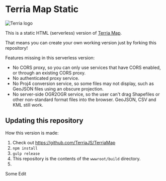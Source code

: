 Terria Map Static
==========
![Terria logo](terria-logo.png "Terria logo")

This is a static HTML (serverless) version of [Terria Map](https://github.com/TerriaJS/TerriaMap).

That means you can create your own working version just by forking this repository!

Features missing in this serverless version:

- No CORS proxy, so you can only use services that have CORS enabled, or through an existing CORS proxy.
- No authenticated proxy service.
- No Proj4 conversion service, so some files may not display, such as GeoJSON files using an obscure projection.
- No server-side OGR2OGR service, so the user can't drag Shapefiles or other non-standard format files into the browser. GeoJSON, CSV and KML still work.

## Updating this repository

How this version is made:

1. Check out https://github.com/TerriaJS/TerriaMap
2. `npm install`
3. `gulp release`
4. This repository is the contents of the `wwwroot/build` directory.
5. 
Some Edit
